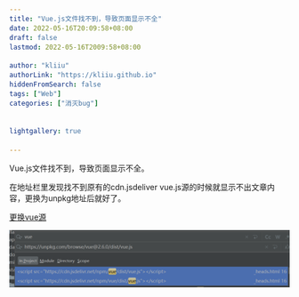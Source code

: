 ```yaml
---
title: "Vue.js文件找不到，导致页面显示不全"
date: 2022-05-16T20:09:58+08:00
draft: false
lastmod: 2022-05-16T2009:58+08:00

author: "kliiu"
authorLink: "https://kliiu.github.io"
hiddenFromSearch: false
tags: ["Web"]
categories: ["消灭bug"]


lightgallery: true

---
```


Vue.js文件找不到，导致页面显示不全。
<!--more-->

在地址栏里发现找不到原有的cdn.jsdeliver  vue.js源的时候就显示不出文章内容，更换为unpkg地址后就好了。

[更换vue源](https://baike.baidu.com/item/CSS/5457?fr=aladdin)

![image-20220516184838876](image-20220516184838876.png)



